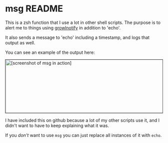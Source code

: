 # msg README

This is a zsh function that I use a lot in other shell scripts. The purpose is to alert me to things using
[growlnotify][] in addition to 'echo'.

It also sends a message to 'echo' including a timestamp, and logs that output as well.

You can see an example of the output here:

<img alt='[screenshot of msg in action]' src="//raw.github.com/tjluoma/msg/master/msg.jpg" width="586" height="171" border="1" />

I have included this on github because a lot of my other scripts use it, and I didn't want to have to keep explaining what it was.

If you *don't* want to use `msg` you can just replace all instances of it with `echo`.

[growlnotify]: http://growl.info/extras.php#growlnotify


